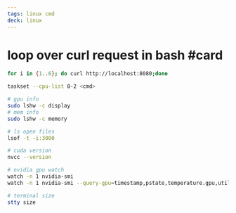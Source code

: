 ```yaml
---
tags: linux cmd
deck: linux
---
```


# loop over curl request in bash #card
<!-- 1700192244031 99c6cc910d2c8dcb65a1a5edc973332e -->

```bash
for i in {1..6}; do curl http://localhost:8080;done
```

```bash
taskset --cpu-list 0-2 <cmd>

# gpu info
sudo lshw -c display
# mem info
sudo lshw -c memory

# ls open files
lsof -t -i:3000

# cuda version
nvcc --version

# nvidia gpu watch
watch -n 1 nvidia-smi
watch -n 1 nvidia-smi --query-gpu=timestamp,pstate,temperature.gpu,utilization.gpu,utilization.memory,memory.total,memory.free,memory.used --format=csv

# terminal size
stty size
```
